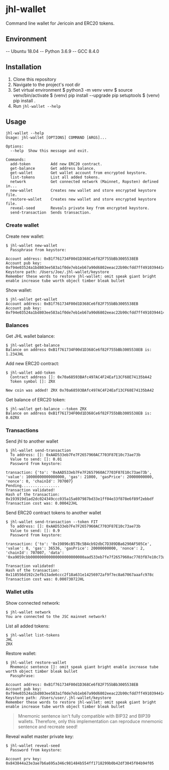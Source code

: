 # jhl-wallet 

Command line wallet for Jericoin and ERC20 tokens.
## Environment
-- Ubuntu 18.04
-- Python 3.6.9
-- GCC 8.4.0
## Installation
1. Clone this repository
2. Navigate to the project's root dir
2. Set virtual environment
	$ python3 -m venv venv
	$ source venv/bin/activate
	$ (venv) pip install --upgrade pip setuptools
	$ (venv) pip install .
4. Run `jhl-wallet --help` 
 
## Usage

```
jhl-wallet --help
Usage: jhl-wallet [OPTIONS] COMMAND [ARGS]...

Options:
  --help  Show this message and exit.

Commands:
  add-token         Add new ERC20 contract.
  get-balance       Get address balance.
  get-wallet        Get wallet account from encrypted keystore.
  list-tokens       List all added tokens.
  network           Get connected network (Mainnet, Ropsten) defined in...
  new-wallet        Creates new wallet and store encrypted keystore file.
  restore-wallet    Creates new wallet and store encrypted keystore file.
  reveal-seed       Reveals private key from encrypted keystore.
  send-transaction  Sends transaction.
```

### Create wallet
Create new wallet:
```
$ jhl-wallet new-wallet   
  Passphrase from keystore: 

Account address: 0xB1f761734F00d1D368Ce6f82F755bBb3005538EB
Account pub key: 0xf94e03524a1bd803ee583a1f0de7eb1eb67a90d6802eeac22b90cfdd7ff491039441472e8db543467c0450d1b7c31b5e8f81616b99226775770f9dd531afd31a
Keystore path: /Users/Joe/.jhl-wallet/keystore
Remember these words to restore jhl-wallet: omit speak giant bright enable increase tube worth object timber bleak bullet
```
Show wallet:
```
$ jhl-wallet get-wallet   
Account address: 0xB1f761734F00d1D368Ce6f82F755bBb3005538EB
Account pub key: 0xf94e03524a1bd803ee583a1f0de7eb1eb67a90d6802eeac22b90cfdd7ff491039441472e8db543467c0450d1b7c31b5e8f81616b99226775770f9dd531afd31a
```

### Balances
Get JHL wallet balance:
```
$ jhl-wallet get-balance
Balance on address 0xB1f761734F00d1D368Ce6f82F755bBb3005538EB is: 1.234JHL
```
Add new ERC20 contract:
```
$ jhl-wallet add-token
  Contract address []: 0x70a68593BAfc497AC4F24Eaf13CF68E74135bA42
  Token symbol []: ZRX
  
New coin was added! ZRX 0x70a68593BAfc497AC4F24Eaf13CF68E74135bA42
```
Get balance of ERC20 token:
```
$ jhl-wallet get-balance --token ZRX
Balance on address 0xB1f761734F00d1D368Ce6f82F755bBb3005538EB is: 0.0ZRX
```

### Transactions
Send jhl to another wallet
```
$ jhl-wallet send-transaction 
  To address: []: 0xAAD533eb7Fe7F2657960AC7703F87E10c73ae73b
  Value to send: []: 0.01
  Password from keystore: 

transaction: {'to': '0xAAD533eb7Fe7F2657960AC7703F87E10c73ae73b', 'value': 10000000000000000, 'gas': 21000, 'gasPrice': 20000000000, 'nonce': 0, 'chainId': 707007}
Pending.................
Transaction validated!
Hash of the transaction: 0x193919d1ad2dc024349ccc035a15a697987bd33e1ff04e33f878e6f89f2ebbdf
Transaction cost was: 0.00042JHL
```

Send ERC20 contract tokens to another wallet
```
$ jhl-wallet send-transaction --token FIT
  To address: []: 0xAAD533eb7Fe7F2657960AC7703F87E10c73ae73b
  Value to send: []: 0.9
  Password from keystore:
 
transaction: {'to': '0x19896cB57Bc5B4cb92dbC7D389DBa6290AF505Ce', 'value': 0, 'gas': 36536, 'gasPrice': 20000000000, 'nonce': 2, 'chainId': 707007, 'data': '0xa9059cbb000000000000000000000000aad533eb7fe7f2657960ac7703f87e10c73ae73b0000000000000000000000000000000000000000000000000c7d713b49da0000'}

Transaction validated!
Hash of the transaction: 0x118556d192c2efb13ade6ccc2f18a631e14256972af9f7ec8a67067aaafc978c
Transaction cost was: 0.00073072JHL
```

### Wallet utils
Show connected network:
```
$ jhl-wallet network                
You are connected to the JSC mainnet network!
```
List all added tokens:
```
$ jhl-wallet list-tokens
JHL
ZRX
```
Restore wallet:
```
$ jhl-wallet restore-wallet
  Mnemonic sentence []: omit speak giant bright enable increase tube worth object timber bleak bullet
  Passphrase:
   
Account address: 0xB1f761734F00d1D368Ce6f82F755bBb3005538EB
Account pub key: 0xf94e03524a1bd803ee583a1f0de7eb1eb67a90d6802eeac22b90cfdd7ff491039441472e8db543467c0450d1b7c31b5e8f81616b99226775770f9dd531afd31a
Keystore path: /Users/user/.jhl-wallet/keystore
Remember these words to restore jhl-wallet: omit speak giant bright enable increase tube worth object timber bleak bullet
```
> Mnemonic sentence isn't fully compatible with BIP32 and BIP39 wallets. Therefore, only this implementation can reproduce mnemonic sentence and recreate seed!

Reveal wallet master private key:
```
$ jhl-wallet reveal-seed   
  Password from keystore: 
  
Account prv key: 0x843844a23e3ae7b6a695a346c981484b554ff1718299b0b42df3045f04b94f05
```


